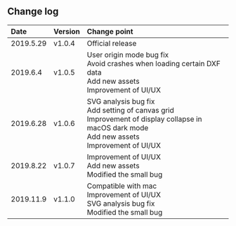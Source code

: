 ## Change log

| Date      | Version | Change point                                                                                                                                           |
|:----------|:--------|:-------------------------------------------------------------------------------------------------------------------------------------------------------|
| 2019.5.29 | v1.0.4  | Official release                                                                                                                                       |
| 2019.6.4  | v1.0.5  | User origin mode bug fix<br/>Avoid crashes when loading certain DXF data<br/>Add new assets<br/>Improvement of UI/UX                                   |
| 2019.6.28 | v1.0.6  | SVG analysis bug fix<br/>Add setting of canvas grid<br/>Improvement of display collapse in macOS dark mode<br/>Add new assets<br/>Improvement of UI/UX |
| 2019.8.22 | v1.0.7  | Improvement of UI/UX<br/>Add new assets<br/>Modified the small bug                                                                                     |
| 2019.11.9 | v1.1.0  | Compatible with mac<br/>Improvement of UI/UX<br/>SVG analysis bug fix<br/>Modified the small bug                                                       |
